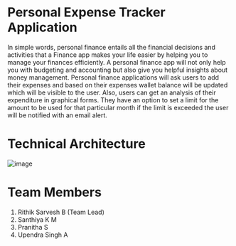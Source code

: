 # Personal Expense Tracker Application

In simple words, personal finance entails all the financial decisions and activities that a Finance app makes your life easier by helping you to manage your finances efficiently. A personal finance app will not only help you with budgeting and accounting but also give you helpful insights about money management. Personal finance applications will ask users to add their expenses and based on their expenses wallet balance will be updated which will be visible to the user.  Also, users can get an analysis of their expenditure in graphical forms. They have an option to set a limit for the amount to be used for that particular month if the limit is exceeded the user will be notified with an email alert.

# Technical Architecture

![image](https://user-images.githubusercontent.com/113340777/190187928-85c44e8e-6949-44a0-af76-d17a593aaa05.png)

# Team Members

<ol>
    <li>Rithik Sarvesh B (Team Lead)</li>
    <li>Santhiya K M</li>
    <li>Pranitha S</li>
    <li>Upendra Singh A</li>
</ol>
